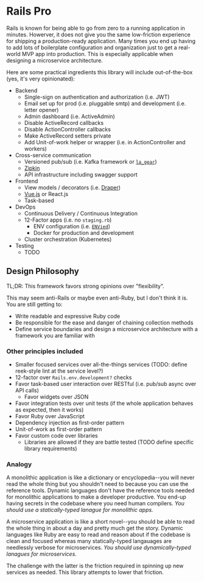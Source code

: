 # Rails Pro
Rails is known for being able to go from zero to a running application in minutes. Howerver, it does not give you the same low-friction experience for shipping a production-ready application. Many times you end up having to add lots of boilerplate configuration and organization just to get a real-world MVP app into production. This is especially applicable when designing a microservice architecture.

Here are some practical ingredients this library will include out-of-the-box (yes, it's very opinionated):
- Backend
  - Single-sign on authentication and authorization (i.e. JWT)
  - Email set up for prod (i.e. pluggable smtp) and development (i.e. letter opener)
  - Admin dashboard (i.e. ActiveAdmin)
  - Disable ActiveRecord callbacks
  - Disable ActionController callbacks
  - Make ActiveRecord setters private
  - Add Unit-of-work helper or wrapper (i.e. in ActionController and workers)
- Cross-service communication
  - Versioned pub/sub (i.e. Kafka framework or [`la_gear`](https://github.com/giftcardzen/la_gear))
  - [Zipkin](https://zipkin.io/)
  - API infrastructure including swagger support
- Frontend
  - View models / decorators (i.e. [Draper](https://github.com/drapergem/draper))
  - [Vue.js](https://vuejs.org/) or React.js
  - Task-based 
- DevOps
  - Continuous Delivery / Continuous Integration
  - 12-Factor apps (i.e. no `staging.rb`)
    - ENV configuration (i.e. [`ENVied`](https://github.com/eval/envied))
    - Docker for production and development
  - Cluster orchestration (Kubernetes)
- Testing
  - TODO

## Design Philosophy

TL;DR: This framework favors strong opinions over "flexibility".

This may seem anti-Rails or maybe even anti-Ruby, but I don't think it is. You are still getting to:
- Write readable and expressive Ruby code
- Be responsible for the ease and danger of chaining collection methods
- Define service boundaries and design a microservice architecture with a framework you are familiar with

### Other principles included
- Smaller focused services over all-the-things services (TODO: define reek-style lint at the service level?)
- 12-factor over `Rails.env.development?` checks
- Favor task-based user interaction over RESTful (i.e. pub/sub async over API calls)
  - Favor widgets over JSON
- Favor integration tests over unit tests (if the whole application behaves as expected, then it works)
- Favor Ruby over JavaScript
- Dependency injection as first-order pattern
- Unit-of-work as first-order pattern
- Favor custom code over libraries
  - Libraries are allowed if they are battle tested (TODO define specific library requirements)

### Analogy

A monolithic application is like a dictionary or encyclopedia--you will never read the whole thing but you shouldn't need to because you can use the reference tools. Dynamic languages don't have the reference tools needed for monolithic applications to make a developer productive. You end-up having secrets in the codebase where you need human compilers. *You should use a statically-typed lanague for monolithic apps.*

A microservice application is like a short novel--you should be able to read the whole thing in about a day and pretty much get the story. Dynamic languages like Ruby are easy to read and reason about if the codebase is clean and focused whereas many statically-typed langauages are needlessly verbose for microservices. *You should use dynamically-typed lanagues for microservices.*

The challenge with the latter is the friction required in spinning up new services as needed. This library attempts to lower that friction.
